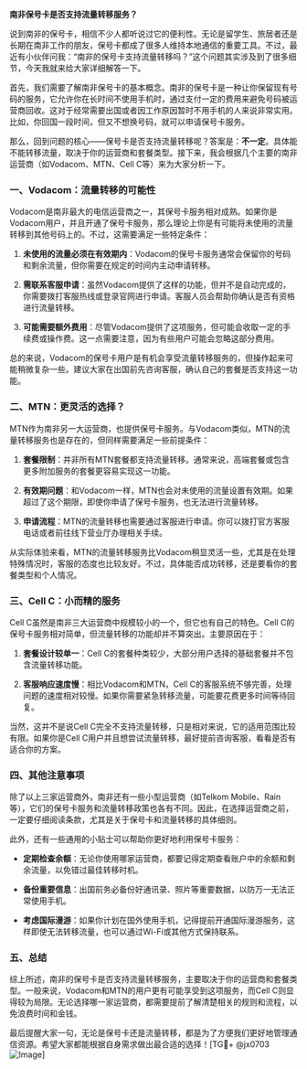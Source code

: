 **南非保号卡是否支持流量转移服务？**

说到南非的保号卡，相信不少人都听说过它的便利性。无论是留学生、旅居者还是长期在南非工作的朋友，保号卡都成了很多人维持本地通信的重要工具。不过，最近有小伙伴问我：“南非的保号卡支持流量转移吗？”这个问题其实涉及到了很多细节，今天我就来给大家详细解答一下。

首先，我们需要了解南非保号卡的基本概念。南非的保号卡是一种让你保留现有号码的服务，它允许你在长时间不使用手机时，通过支付一定的费用来避免号码被运营商回收。这对于经常需要出国或者因工作原因暂时不用手机的人来说非常实用。比如，你回国一段时间，但又不想换号码，就可以申请保号卡服务。

那么，回到问题的核心——保号卡是否支持流量转移呢？答案是：**不一定**。具体能不能转移流量，取决于你的运营商和套餐类型。接下来，我会根据几个主要的南非运营商（如Vodacom、MTN、Cell C等）来为大家分析一下。

### 一、Vodacom：流量转移的可能性

Vodacom是南非最大的电信运营商之一，其保号卡服务相对成熟。如果你是Vodacom用户，并且开通了保号卡服务，那么理论上你是有可能将未使用的流量转移到其他号码上的。不过，这需要满足一些特定条件：

1. **未使用的流量必须在有效期内**：Vodacom的保号卡服务通常会保留你的号码和剩余流量，但你需要在规定的时间内主动申请转移。
   
2. **需联系客服申请**：虽然Vodacom提供了这样的功能，但并不是自动完成的，你需要拨打客服热线或登录官网进行申请。客服人员会帮助你确认是否有资格进行流量转移。

3. **可能需要额外费用**：尽管Vodacom提供了这项服务，但可能会收取一定的手续费或操作费。这一点需要注意，因为有些用户可能会忽略这部分费用。

总的来说，Vodacom的保号卡用户是有机会享受流量转移服务的，但操作起来可能稍微复杂一些。建议大家在出国前先咨询客服，确认自己的套餐是否支持这一功能。

### 二、MTN：更灵活的选择？

MTN作为南非另一大运营商，也提供保号卡服务。与Vodacom类似，MTN的流量转移服务也是存在的，但同样需要满足一些前提条件：

1. **套餐限制**：并非所有MTN套餐都支持流量转移。通常来说，高端套餐或包含更多附加服务的套餐更容易实现这一功能。

2. **有效期问题**：和Vodacom一样，MTN也会对未使用的流量设置有效期。如果超过了这个期限，即使你申请了保号卡服务，也无法进行流量转移。

3. **申请流程**：MTN的流量转移也需要通过客服进行申请。你可以拨打官方客服电话或者前往线下营业厅办理相关手续。

从实际体验来看，MTN的流量转移服务比Vodacom稍显灵活一些，尤其是在处理特殊情况时，客服的态度也比较友好。不过，具体能否成功转移，还是要看你的套餐类型和个人情况。

### 三、Cell C：小而精的服务

Cell C虽然是南非三大运营商中规模较小的一个，但它也有自己的特色。Cell C的保号卡服务相对简单，但流量转移的功能却并不算突出。主要原因在于：

1. **套餐设计较单一**：Cell C的套餐种类较少，大部分用户选择的基础套餐并不包含流量转移功能。

2. **客服响应速度慢**：相比Vodacom和MTN，Cell C的客服系统不够完善，处理问题的速度相对较慢。如果你需要紧急转移流量，可能要花费更多时间等待回复。

当然，这并不是说Cell C完全不支持流量转移，只是相对来说，它的适用范围比较有限。如果你是Cell C用户并且想尝试流量转移，最好提前咨询客服，看看是否有适合你的方案。

### 四、其他注意事项

除了以上三家运营商外，南非还有一些小型运营商（如Telkom Mobile、Rain等），它们的保号卡服务和流量转移政策也各有不同。因此，在选择运营商之前，一定要仔细阅读条款，尤其是关于保号卡和流量转移的具体细则。

此外，还有一些通用的小贴士可以帮助你更好地利用保号卡服务：

- **定期检查余额**：无论你使用哪家运营商，都要记得定期查看账户中的余额和剩余流量，以免错过最佳转移时机。
  
- **备份重要信息**：出国前务必备份好通讯录、照片等重要数据，以防万一无法正常使用手机。

- **考虑国际漫游**：如果你计划在国外使用手机，记得提前开通国际漫游服务，这样即使无法转移流量，也可以通过Wi-Fi或其他方式保持联系。

### 五、总结

综上所述，南非的保号卡是否支持流量转移服务，主要取决于你的运营商和套餐类型。一般来说，Vodacom和MTN的用户更有可能享受到这项服务，而Cell C则显得较为局限。无论选择哪一家运营商，都需要提前了解清楚相关的规则和流程，以免浪费时间和金钱。

最后提醒大家一句，无论是保号卡还是流量转移，都是为了方便我们更好地管理通信资源。希望大家都能根据自身需求做出最合适的选择！[TG💪+ @jx0703 ![Image](https://github.com/user-attachments/assets/dbca1d08-cadb-493c-b0ec-ad6f7a83f270)]